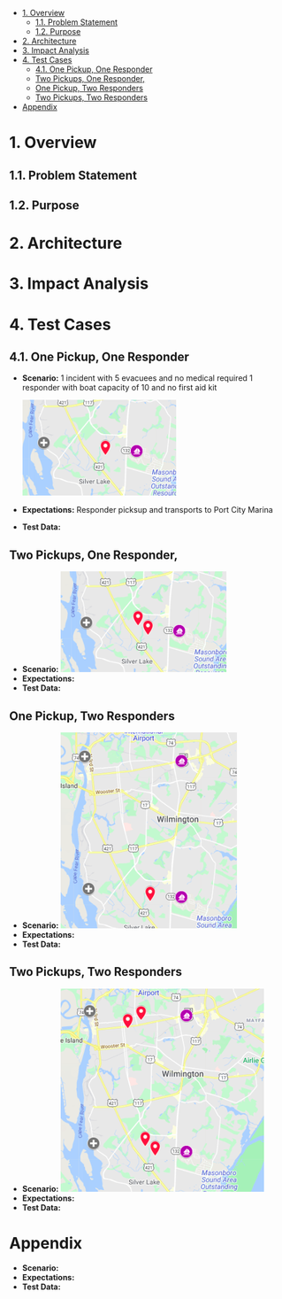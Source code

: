 - [1. Overview](#1-overview)
  - [1.1. Problem Statement](#11-problem-statement)
  - [1.2. Purpose](#12-purpose)
- [2. Architecture](#2-architecture)
- [3. Impact Analysis](#3-impact-analysis)
- [4. Test Cases](#4-test-cases)
  - [4.1. One Pickup, One Responder](#41-one-pickup-one-responder)
  - [Two Pickups, One Responder,](#two-pickups-one-responder)
  - [One Pickup, Two Responders](#one-pickup-two-responders)
  - [Two Pickups, Two Responders](#two-pickups-two-responders)
- [Appendix](#appendix)
  
# 1. Overview
## 1.1. Problem Statement
## 1.2. Purpose
# 2. Architecture
# 3. Impact Analysis
# 4. Test Cases


## 4.1. One Pickup, One Responder

* **Scenario:**
  1 incident with 5 evacuees and no medical required
  1 responder with boat capacity of 10 and no first aid kit

  ![](images/scenario1.png)

* **Expectations:**
  Responder picksup and transports to Port City Marina

* **Test Data:**

## Two Pickups, One Responder, 
* **Scenario:**
  ![](images/scenario2.png)
* **Expectations:**
* **Test Data:**
  
## One Pickup, Two Responders
* **Scenario:**
    ![](images/scenario3.png)
* **Expectations:**
* **Test Data:**
  
## Two Pickups, Two Responders
* **Scenario:**
  ![](images/scenario4.png)
* **Expectations:**
* **Test Data:**
  
# Appendix
* **Scenario:**
* **Expectations:**
* **Test Data:**



